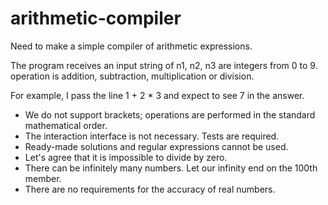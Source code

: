# arithmetic-compiler

Need to make a simple compiler of arithmetic expressions.

The program receives an input string of <n1 operation n2 operation n3>
n1, n2, n3 are integers from 0 to 9.
operation is addition, subtraction, multiplication or division.

For example, I pass the line 1 + 2 * 3 and expect to see 7 in the answer.

- We do not support brackets; operations are performed in the standard mathematical order.
- The interaction interface is not necessary. Tests are required. 
- Ready-made solutions and regular expressions cannot be used.
- Let's agree that it is impossible to divide by zero.
- There can be infinitely many numbers. Let our infinity end on the 100th member.
- There are no requirements for the accuracy of real numbers.
